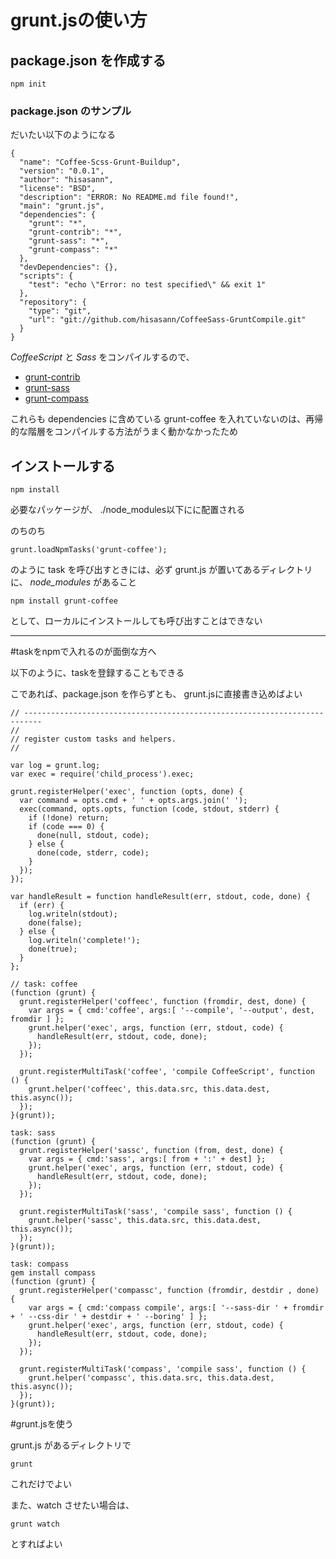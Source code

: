 # grunt.jsの使い方

## package.json を作成する

    npm init

### package.json のサンプル

だいたい以下のようになる

    {
      "name": "Coffee-Scss-Grunt-Buildup",
      "version": "0.0.1",
      "author": "hisasann",
      "license": "BSD",
      "description": "ERROR: No README.md file found!",
      "main": "grunt.js",
      "dependencies": {
        "grunt": "*",
        "grunt-contrib": "*",
        "grunt-sass": "*",
        "grunt-compass": "*"
      },
      "devDependencies": {},
      "scripts": {
        "test": "echo \"Error: no test specified\" && exit 1"
      },
      "repository": {
        "type": "git",
        "url": "git://github.com/hisasann/CoffeeSass-GruntCompile.git"
      }
    }

*CoffeeScript* と *Sass* をコンパイルするので、

* [grunt-contrib](https://github.com/gruntjs/grunt-contrib)
* [grunt-sass](https://github.com/sindresorhus/grunt-sass)
* [grunt-compass](https://github.com/kahlil/grunt-compass)

これらも dependencies に含めている
grunt-coffee を入れていないのは、再帰的な階層をコンパイルする方法がうまく動かなかったため

## インストールする

    npm install

必要なパッケージが、 ./node_modules以下にに配置される

のちのち

    grunt.loadNpmTasks('grunt-coffee');

のように task を呼び出すときには、必ず grunt.js が置いてあるディレクトリに、 *node_modules* があること

    npm install grunt-coffee

として、ローカルにインストールしても呼び出すことはできない


---

#taskをnpmで入れるのが面倒な方へ

以下のように、taskを登録することもできる

こであれば、package.json を作らずとも、 grunt.jsに直接書き込めばよい

    // --------------------------------------------------------------------------
    //
    // register custom tasks and helpers.
    //

    var log = grunt.log;
    var exec = require('child_process').exec;

    grunt.registerHelper('exec', function (opts, done) {
      var command = opts.cmd + ' ' + opts.args.join(' ');
      exec(command, opts.opts, function (code, stdout, stderr) {
        if (!done) return;
        if (code === 0) {
          done(null, stdout, code);
        } else {
          done(code, stderr, code);
        }
      });
    });

    var handleResult = function handleResult(err, stdout, code, done) {
      if (err) {
        log.writeln(stdout);
        done(false);
      } else {
        log.writeln('complete!');
        done(true);
      }
    };

    // task: coffee
    (function (grunt) {
      grunt.registerHelper('coffeec', function (fromdir, dest, done) {
        var args = { cmd:'coffee', args:[ '--compile', '--output', dest, fromdir ] };
        grunt.helper('exec', args, function (err, stdout, code) {
          handleResult(err, stdout, code, done);
        });
      });

      grunt.registerMultiTask('coffee', 'compile CoffeeScript', function () {
        grunt.helper('coffeec', this.data.src, this.data.dest, this.async());
      });
    }(grunt));

    task: sass
    (function (grunt) {
      grunt.registerHelper('sassc', function (from, dest, done) {
        var args = { cmd:'sass', args:[ from + ':' + dest] };
        grunt.helper('exec', args, function (err, stdout, code) {
          handleResult(err, stdout, code, done);
        });
      });

      grunt.registerMultiTask('sass', 'compile sass', function () {
        grunt.helper('sassc', this.data.src, this.data.dest, this.async());
      });
    }(grunt));

    task: compass
    gem install compass
    (function (grunt) {
      grunt.registerHelper('compassc', function (fromdir, destdir , done) {
        var args = { cmd:'compass compile', args:[ '--sass-dir ' + fromdir + ' --css-dir ' + destdir + ' --boring' ] };
        grunt.helper('exec', args, function (err, stdout, code) {
          handleResult(err, stdout, code, done);
        });
      });

      grunt.registerMultiTask('compass', 'compile sass', function () {
        grunt.helper('compassc', this.data.src, this.data.dest, this.async());
      });
    }(grunt));

#grunt.jsを使う

grunt.js があるディレクトリで

    grunt

これだけでよい

また、watch させたい場合は、

    grunt watch

とすればよい
